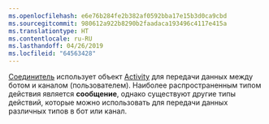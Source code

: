 ```yaml
---
ms.openlocfilehash: e6e76b284fe2b382af0592bba17e15b3d0ca9cbd
ms.sourcegitcommit: 980612a922b8290b2faadaca193496c4117e415a
ms.translationtype: HT
ms.contentlocale: ru-RU
ms.lasthandoff: 04/26/2019
ms.locfileid: "64563428"
---
```

[Соединитель](~/dotnet/bot-builder-dotnet-concepts.md#connector) использует объект <a href="https://docs.botframework.com/en-us/csharp/builder/sdkreference/dc/d2f/class_microsoft_1_1_bot_1_1_connector_1_1_activity.html" target="_blank">Activity</a> для передачи данных между ботом и каналом (пользователем). Наиболее распространенным типом действия является **сообщение**, однако существуют другие типы действий, которые можно использовать для передачи данных различных типов в бот или канал. 